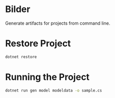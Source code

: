 # Bilder
Generate artifacts for projects from command line.

# Restore Project
```bash
dotnet restore
```

# Running the Project
```bash
dotnet run gen model modeldata -o sample.cs
```